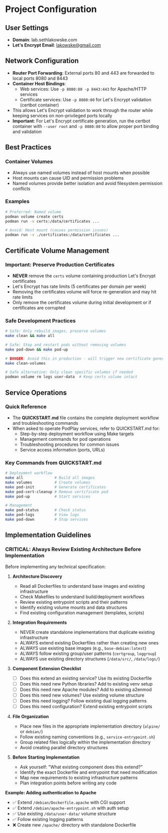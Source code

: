 # Project Configuration

## User Settings
- **Domain**: lab.sethlakowske.com
- **Let's Encrypt Email**: lakowske@gmail.com

## Network Configuration
- **Router Port Forwarding**: External ports 80 and 443 are forwarded to local ports 8080 and 8443
- **Container Host Bindings**: 
  - Web services: Use `-p 8080:80 -p 8443:443` for Apache/HTTP services
  - Certificate services: Use `-p 8080:80` for Let's Encrypt validation (certbot container)
- This allows Let's Encrypt validation to work through the router while keeping services on non-privileged ports locally
- **Important**: For Let's Encrypt certificate generation, run the certbot container with `--user root` and `-p 8080:80` to allow proper port binding and validation

## Best Practices

### Container Volumes
- Always use named volumes instead of host mounts when possible
- Host mounts can cause UID and permission problems
- Named volumes provide better isolation and avoid filesystem permission conflicts

### Examples
```bash
# Preferred: Named volume
podman volume create certs
podman run -v certs:/data/certificates ...

# Avoid: Host mount (causes permission issues)
podman run -v ./certificates:/data/certificates ...
```

## Certificate Volume Management

### Important: Preserve Production Certificates
- **NEVER** remove the `certs` volume containing production Let's Encrypt certificates
- Let's Encrypt has rate limits (5 certificates per domain per week)
- Removing the certificates volume will force re-generation and may hit rate limits
- Only remove the certificates volume during initial development or if certificates are corrupted

### Safe Development Practices
```bash
# Safe: Only rebuild images, preserve volumes
make clean && make all

# Safe: Stop and restart pods without removing volumes
make pod-down && make pod-up

# DANGER: Avoid this in production - will trigger new certificate generation
make clean-volumes

# Safe alternative: Only clean specific volumes if needed
podman volume rm logs user-data  # Keep certs volume intact
```

## Service Operations

### Quick Reference
- The **QUICKSTART.md** file contains the complete deployment workflow and troubleshooting commands
- When asked to operate PodPlay services, refer to QUICKSTART.md for:
  - Step-by-step deployment workflow using Make targets
  - Management commands for pod operations
  - Troubleshooting procedures for common issues
  - Service access information (ports, URLs)

### Key Commands from QUICKSTART.md
```bash
# Deployment workflow
make all              # Build all images
make volumes          # Create volumes
make pod-init         # Generate certificates
make pod-cert-cleanup # Remove certificate pod
make pod-up           # Start services

# Management
make pod-status       # Check status
make pod-logs         # View logs
make pod-down         # Stop services
```

## Implementation Guidelines

### CRITICAL: Always Review Existing Architecture Before Implementation

Before implementing any technical specification:

1. **Architecture Discovery**
   - Read all Dockerfiles to understand base images and existing infrastructure
   - Check Makefiles to understand build/deployment workflows  
   - Review existing entrypoint scripts and their patterns
   - Identify existing volume mounts and data structures
   - Find existing configuration management (templates, scripts)

2. **Integration Requirements**
   - NEVER create standalone implementations that duplicate existing infrastructure
   - ALWAYS extend existing Dockerfiles rather than creating new ones
   - ALWAYS use existing base images (e.g., `base-debian:latest`)
   - ALWAYS follow existing group/user patterns (`certgroup`, `loggroup`)
   - ALWAYS use existing directory structures (`/data/src/`, `/data/logs/`)

3. **Component Extension Checklist**
   - [ ] Does this extend an existing service? Use its existing Dockerfile
   - [ ] Does this need new Python libraries? Add to existing venv setup
   - [ ] Does this need new Apache modules? Add to existing a2enmod
   - [ ] Does this need new volumes? Use existing volume structure
   - [ ] Does this need logging? Follow existing dual logging patterns
   - [ ] Does this need configuration? Extend existing entrypoint scripts

4. **File Organization**
   - Place new files in the appropriate implementation directory (`alpine/` or `debian/`)
   - Follow existing naming conventions (e.g., `service-entrypoint.sh`)
   - Group related files logically within the implementation directory
   - Avoid creating parallel directory structures

5. **Before Starting Implementation**
   - Ask yourself: "What existing component does this extend?"
   - Identify the exact Dockerfile and entrypoint that need modification
   - Map new requirements to existing infrastructure patterns
   - Plan integration points before writing any code

**Example: Adding authentication to Apache**
- ✅ Extend `/debian/Dockerfile.apache` with CGI support
- ✅ Extend `/debian/apache-entrypoint.sh` with auth setup  
- ✅ Use existing `/data/user-data/` volume structure
- ✅ Follow existing logging patterns
- ❌ Create new `/apache/` directory with standalone Dockerfile